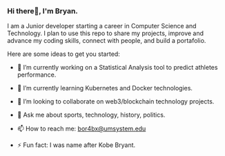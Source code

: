 ### Hi there👋, I'm Bryan.

I am a Junior developer starting a career in Computer Science and Technology. I plan to use this repo to share my projects, improve and advance my coding skills, connect with people, and build a portafolio.

Here are some ideas to get you started:

- 🔭 I’m currently working on a Statistical Analysis tool to predict athletes performance.
- 🌱 I’m currently learning Kubernetes and Docker technologies.
- 👯 I’m looking to collaborate on web3/blockchain technology projects.
- 💬 Ask me about sports, technology, history, politics.
- 📫 How to reach me: bor4bx@umsystem.edu
  
- ⚡ Fun fact: I was name after Kobe Bryant.


